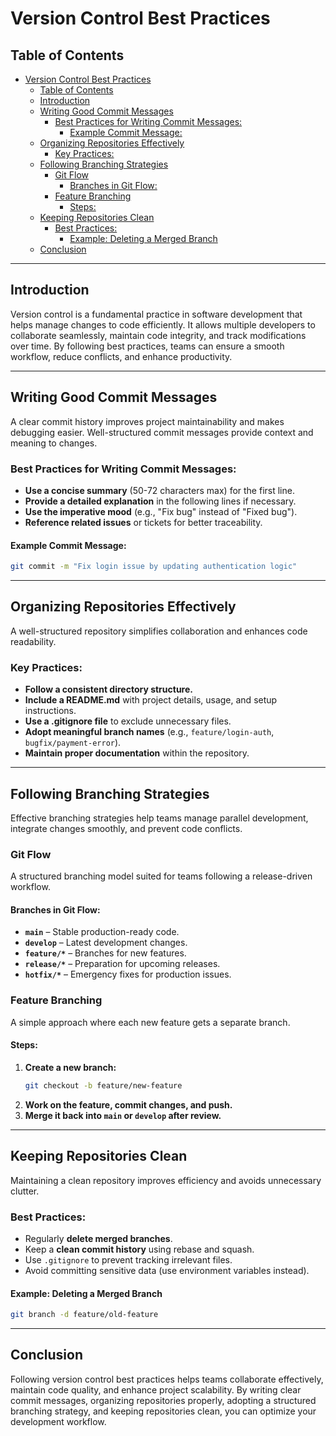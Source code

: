 # Version Control Best Practices

## Table of Contents
- [Version Control Best Practices](#version-control-best-practices)
  - [Table of Contents](#table-of-contents)
  - [Introduction](#introduction)
  - [Writing Good Commit Messages](#writing-good-commit-messages)
    - [Best Practices for Writing Commit Messages:](#best-practices-for-writing-commit-messages)
      - [Example Commit Message:](#example-commit-message)
  - [Organizing Repositories Effectively](#organizing-repositories-effectively)
    - [Key Practices:](#key-practices)
  - [Following Branching Strategies](#following-branching-strategies)
    - [Git Flow](#git-flow)
      - [Branches in Git Flow:](#branches-in-git-flow)
    - [Feature Branching](#feature-branching)
      - [Steps:](#steps)
  - [Keeping Repositories Clean](#keeping-repositories-clean)
    - [Best Practices:](#best-practices)
      - [Example: Deleting a Merged Branch](#example-deleting-a-merged-branch)
  - [Conclusion](#conclusion)

---

## Introduction
Version control is a fundamental practice in software development that helps manage changes to code efficiently. It allows multiple developers to collaborate seamlessly, maintain code integrity, and track modifications over time. By following best practices, teams can ensure a smooth workflow, reduce conflicts, and enhance productivity.

---

## Writing Good Commit Messages
A clear commit history improves project maintainability and makes debugging easier. Well-structured commit messages provide context and meaning to changes.

### Best Practices for Writing Commit Messages:
- **Use a concise summary** (50-72 characters max) for the first line.
- **Provide a detailed explanation** in the following lines if necessary.
- **Use the imperative mood** (e.g., "Fix bug" instead of "Fixed bug").
- **Reference related issues** or tickets for better traceability.

#### Example Commit Message:
```sh
git commit -m "Fix login issue by updating authentication logic"
```
---

## Organizing Repositories Effectively
A well-structured repository simplifies collaboration and enhances code readability.

### Key Practices:
- **Follow a consistent directory structure.**
- **Include a README.md** with project details, usage, and setup instructions.
- **Use a .gitignore file** to exclude unnecessary files.
- **Adopt meaningful branch names** (e.g., `feature/login-auth`, `bugfix/payment-error`).
- **Maintain proper documentation** within the repository.

---

## Following Branching Strategies
Effective branching strategies help teams manage parallel development, integrate changes smoothly, and prevent code conflicts.

### Git Flow
A structured branching model suited for teams following a release-driven workflow.

#### Branches in Git Flow:
- **`main`** – Stable production-ready code.
- **`develop`** – Latest development changes.
- **`feature/*`** – Branches for new features.
- **`release/*`** – Preparation for upcoming releases.
- **`hotfix/*`** – Emergency fixes for production issues.

### Feature Branching
A simple approach where each new feature gets a separate branch.

#### Steps:
1. **Create a new branch:**
   ```sh
   git checkout -b feature/new-feature
   ```
2. **Work on the feature, commit changes, and push.**
3. **Merge it back into `main` or `develop` after review.**

---

## Keeping Repositories Clean
Maintaining a clean repository improves efficiency and avoids unnecessary clutter.

### Best Practices:
- Regularly **delete merged branches**.
- Keep a **clean commit history** using rebase and squash.
- Use `.gitignore` to prevent tracking irrelevant files.
- Avoid committing sensitive data (use environment variables instead).

#### Example: Deleting a Merged Branch
```sh
git branch -d feature/old-feature
```

---

## Conclusion
Following version control best practices helps teams collaborate effectively, maintain code quality, and enhance project scalability. By writing clear commit messages, organizing repositories properly, adopting a structured branching strategy, and keeping repositories clean, you can optimize your development workflow.

